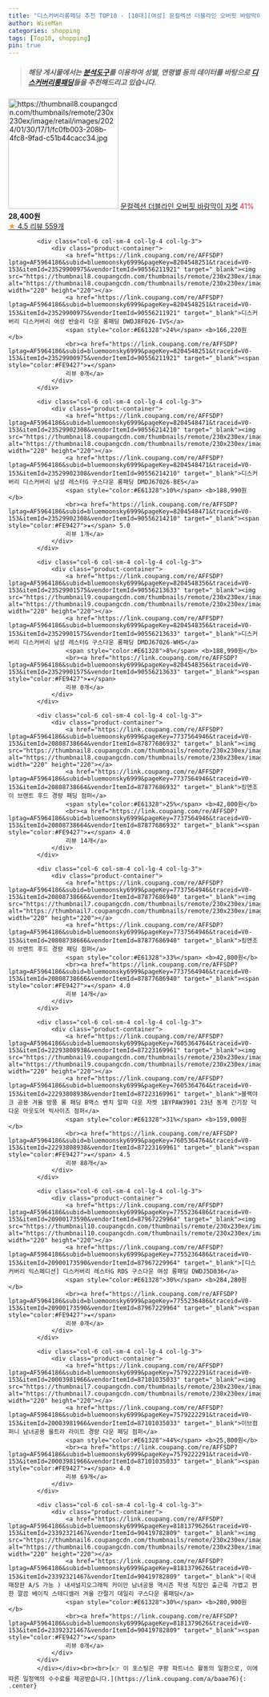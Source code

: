 ```yaml
---
title: "디스커버리롱패딩 추천 TOP10 - [10대][여성] 문컬렉션 더블라인 오버핏 바람막이 자켓"
author: WiseMan
categories: shopping
tags: [Top10, shopping]
pin: true
---
```


> ##### 해당 게시물에서는 [**분석도구**](https://itemscout.io/)를 이용하여 **성별**, **연령별** 등의 데이터를 바탕으로 [**디스커버리롱패딩**](https://link.coupang.com/a/baae76)들을 추천해드리고 있습니다.
<div class="container"><div class="row">
            <div class="col-6 col-sm-4 col-lg-4 col-lg-3">
                <div class="product-container">
                    <a href="https://link.coupang.com/re/AFFSDP?lptag=AF5964186&subid=bluemoonsky6999&pageKey=7465481270&traceid=V0-153&itemId=19531417880&vendorItemId=88530327897" target="_blank"><img src="https://thumbnail8.coupangcdn.com/thumbnails/remote/230x230ex/image/retail/images/2024/01/30/17/1/fc0fb003-208b-4fc8-9fad-c51b44cacc34.jpg" alt="https://thumbnail8.coupangcdn.com/thumbnails/remote/230x230ex/image/retail/images/2024/01/30/17/1/fc0fb003-208b-4fc8-9fad-c51b44cacc34.jpg" width="220" height="220"></a>
                    <a href="https://link.coupang.com/re/AFFSDP?lptag=AF5964186&subid=bluemoonsky6999&pageKey=7465481270&traceid=V0-153&itemId=19531417880&vendorItemId=88530327897" target="_blank">문컬렉션 더블라인 오버핏 바람막이 자켓</a>
                    <span style="color:#E61328">41%</span> <b>28,400원</b>
                    <br><a href="https://link.coupang.com/re/AFFSDP?lptag=AF5964186&subid=bluemoonsky6999&pageKey=7465481270&traceid=V0-153&itemId=19531417880&vendorItemId=88530327897" target="_blank"><span style="color:#FE9427">★</span> 4.5
                    리뷰 559개</a>
                </div>
            </div>
            
            <div class="col-6 col-sm-4 col-lg-4 col-lg-3">
                <div class="product-container">
                    <a href="https://link.coupang.com/re/AFFSDP?lptag=AF5964186&subid=bluemoonsky6999&pageKey=8204548251&traceid=V0-153&itemId=23529900975&vendorItemId=90556211921" target="_blank"><img src="https://thumbnail8.coupangcdn.com/thumbnails/remote/230x230ex/image/vendor_inventory/318f/69c9d671e37570f83d5fa3a8b68391a1d70fb6b919e68c75f3c9868bb3fb.jpg" alt="https://thumbnail8.coupangcdn.com/thumbnails/remote/230x230ex/image/vendor_inventory/318f/69c9d671e37570f83d5fa3a8b68391a1d70fb6b919e68c75f3c9868bb3fb.jpg" width="220" height="220"></a>
                    <a href="https://link.coupang.com/re/AFFSDP?lptag=AF5964186&subid=bluemoonsky6999&pageKey=8204548251&traceid=V0-153&itemId=23529900975&vendorItemId=90556211921" target="_blank">디스커버리 디스커버리 여성 반슬리 다운 롱패딩 DWDJ8F026-IVS</a>
                    <span style="color:#E61328">24%</span> <b>166,220원</b>
                    <br><a href="https://link.coupang.com/re/AFFSDP?lptag=AF5964186&subid=bluemoonsky6999&pageKey=8204548251&traceid=V0-153&itemId=23529900975&vendorItemId=90556211921" target="_blank"><span style="color:#FE9427">★</span> 
                    리뷰 0개</a>
                </div>
            </div>
            
            <div class="col-6 col-sm-4 col-lg-4 col-lg-3">
                <div class="product-container">
                    <a href="https://link.coupang.com/re/AFFSDP?lptag=AF5964186&subid=bluemoonsky6999&pageKey=8204548471&traceid=V0-153&itemId=23529902308&vendorItemId=90556214210" target="_blank"><img src="https://thumbnail8.coupangcdn.com/thumbnails/remote/230x230ex/image/vendor_inventory/212c/d589da1923379d63983e4c161f4c250d37bcf7eb235fa6c72fc4d485d006.jpg" alt="https://thumbnail8.coupangcdn.com/thumbnails/remote/230x230ex/image/vendor_inventory/212c/d589da1923379d63983e4c161f4c250d37bcf7eb235fa6c72fc4d485d006.jpg" width="220" height="220"></a>
                    <a href="https://link.coupang.com/re/AFFSDP?lptag=AF5964186&subid=bluemoonsky6999&pageKey=8204548471&traceid=V0-153&itemId=23529902308&vendorItemId=90556214210" target="_blank">디스커버리 디스커버리 남성 레스터G 구스다운 롱패딩 DMDJ67026-BES</a>
                    <span style="color:#E61328">10%</span> <b>188,990원</b>
                    <br><a href="https://link.coupang.com/re/AFFSDP?lptag=AF5964186&subid=bluemoonsky6999&pageKey=8204548471&traceid=V0-153&itemId=23529902308&vendorItemId=90556214210" target="_blank"><span style="color:#FE9427">★</span> 5.0
                    리뷰 1개</a>
                </div>
            </div>
            
            <div class="col-6 col-sm-4 col-lg-4 col-lg-3">
                <div class="product-container">
                    <a href="https://link.coupang.com/re/AFFSDP?lptag=AF5964186&subid=bluemoonsky6999&pageKey=8204548356&traceid=V0-153&itemId=23529901575&vendorItemId=90556213633" target="_blank"><img src="https://thumbnail9.coupangcdn.com/thumbnails/remote/230x230ex/image/vendor_inventory/2f04/3bb4859bc6e51838f91c1c6d9ad8d403ac02da2e18e4103be377c927ac37.jpg" alt="https://thumbnail9.coupangcdn.com/thumbnails/remote/230x230ex/image/vendor_inventory/2f04/3bb4859bc6e51838f91c1c6d9ad8d403ac02da2e18e4103be377c927ac37.jpg" width="220" height="220"></a>
                    <a href="https://link.coupang.com/re/AFFSDP?lptag=AF5964186&subid=bluemoonsky6999&pageKey=8204548356&traceid=V0-153&itemId=23529901575&vendorItemId=90556213633" target="_blank">디스커버리 디스커버리 남성 레스터G 구스다운 롱패딩 DMDJ67026-WHS</a>
                    <span style="color:#E61328">8%</span> <b>188,990원</b>
                    <br><a href="https://link.coupang.com/re/AFFSDP?lptag=AF5964186&subid=bluemoonsky6999&pageKey=8204548356&traceid=V0-153&itemId=23529901575&vendorItemId=90556213633" target="_blank"><span style="color:#FE9427">★</span> 
                    리뷰 0개</a>
                </div>
            </div>
            
            <div class="col-6 col-sm-4 col-lg-4 col-lg-3">
                <div class="product-container">
                    <a href="https://link.coupang.com/re/AFFSDP?lptag=AF5964186&subid=bluemoonsky6999&pageKey=7737564946&traceid=V0-153&itemId=20808738664&vendorItemId=87877686932" target="_blank"><img src="https://thumbnail8.coupangcdn.com/thumbnails/remote/230x230ex/image/vendor_inventory/aef4/41ab8d352fe25c1b0ad9c01ad157c968a21b6fdc177062f8590bee5318f0.jpg" alt="https://thumbnail8.coupangcdn.com/thumbnails/remote/230x230ex/image/vendor_inventory/aef4/41ab8d352fe25c1b0ad9c01ad157c968a21b6fdc177062f8590bee5318f0.jpg" width="220" height="220"></a>
                    <a href="https://link.coupang.com/re/AFFSDP?lptag=AF5964186&subid=bluemoonsky6999&pageKey=7737564946&traceid=V0-153&itemId=20808738664&vendorItemId=87877686932" target="_blank">킹앤조이 브랜트 후드 경량 패딩 점퍼</a>
                    <span style="color:#E61328">25%</span> <b>42,800원</b>
                    <br><a href="https://link.coupang.com/re/AFFSDP?lptag=AF5964186&subid=bluemoonsky6999&pageKey=7737564946&traceid=V0-153&itemId=20808738664&vendorItemId=87877686932" target="_blank"><span style="color:#FE9427">★</span> 4.0
                    리뷰 14개</a>
                </div>
            </div>
            
            <div class="col-6 col-sm-4 col-lg-4 col-lg-3">
                <div class="product-container">
                    <a href="https://link.coupang.com/re/AFFSDP?lptag=AF5964186&subid=bluemoonsky6999&pageKey=7737564946&traceid=V0-153&itemId=20808738666&vendorItemId=87877686940" target="_blank"><img src="https://thumbnail7.coupangcdn.com/thumbnails/remote/230x230ex/image/vendor_inventory/9add/0cdd7348df47e5cbc6c7977377c685dfe587d642269ea0788c5e250d6cfa.jpg" alt="https://thumbnail7.coupangcdn.com/thumbnails/remote/230x230ex/image/vendor_inventory/9add/0cdd7348df47e5cbc6c7977377c685dfe587d642269ea0788c5e250d6cfa.jpg" width="220" height="220"></a>
                    <a href="https://link.coupang.com/re/AFFSDP?lptag=AF5964186&subid=bluemoonsky6999&pageKey=7737564946&traceid=V0-153&itemId=20808738666&vendorItemId=87877686940" target="_blank">킹앤조이 브랜트 후드 경량 패딩 점퍼</a>
                    <span style="color:#E61328">33%</span> <b>42,800원</b>
                    <br><a href="https://link.coupang.com/re/AFFSDP?lptag=AF5964186&subid=bluemoonsky6999&pageKey=7737564946&traceid=V0-153&itemId=20808738666&vendorItemId=87877686940" target="_blank"><span style="color:#FE9427">★</span> 4.0
                    리뷰 14개</a>
                </div>
            </div>
            
            <div class="col-6 col-sm-4 col-lg-4 col-lg-3">
                <div class="product-container">
                    <a href="https://link.coupang.com/re/AFFSDP?lptag=AF5964186&subid=bluemoonsky6999&pageKey=7605364764&traceid=V0-153&itemId=22293808938&vendorItemId=87223169961" target="_blank"><img src="https://thumbnail9.coupangcdn.com/thumbnails/remote/230x230ex/image/vendor_inventory/6632/518172125209ed97544ea01f6a6ac89beefa0b8c6b859f1ba6bab08af393.jpg" alt="https://thumbnail9.coupangcdn.com/thumbnails/remote/230x230ex/image/vendor_inventory/6632/518172125209ed97544ea01f6a6ac89beefa0b8c6b859f1ba6bab08af393.jpg" width="220" height="220"></a>
                    <a href="https://link.coupang.com/re/AFFSDP?lptag=AF5964186&subid=bluemoonsky6999&pageKey=7605364764&traceid=V0-153&itemId=22293808938&vendorItemId=87223169961" target="_blank">블랙야크 공용 겨울 방풍 롱 패딩 B맥스 벤치 알파 다운 자켓 1BYPAW3901 23년 동계 긴기장 덕다운 아웃도어 빅사이즈 점퍼</a>
                    <span style="color:#E61328">31%</span> <b>159,000원</b>
                    <br><a href="https://link.coupang.com/re/AFFSDP?lptag=AF5964186&subid=bluemoonsky6999&pageKey=7605364764&traceid=V0-153&itemId=22293808938&vendorItemId=87223169961" target="_blank"><span style="color:#FE9427">★</span> 4.5
                    리뷰 88개</a>
                </div>
            </div>
            
            <div class="col-6 col-sm-4 col-lg-4 col-lg-3">
                <div class="product-container">
                    <a href="https://link.coupang.com/re/AFFSDP?lptag=AF5964186&subid=bluemoonsky6999&pageKey=7755236486&traceid=V0-153&itemId=20900173590&vendorItemId=87967229964" target="_blank"><img src="https://thumbnail10.coupangcdn.com/thumbnails/remote/230x230ex/image/vendor_inventory/09c6/2ff17dd92418540e2f20660e9387ef07eee9f555c50a1b491328a93aca1f.jpg" alt="https://thumbnail10.coupangcdn.com/thumbnails/remote/230x230ex/image/vendor_inventory/09c6/2ff17dd92418540e2f20660e9387ef07eee9f555c50a1b491328a93aca1f.jpg" width="220" height="220"></a>
                    <a href="https://link.coupang.com/re/AFFSDP?lptag=AF5964186&subid=bluemoonsky6999&pageKey=7755236486&traceid=V0-153&itemId=20900173590&vendorItemId=87967229964" target="_blank">[디스커버리 익스페디션] 디스커버리 레스터G RDS 구스다운 여성 롱패딩 DWDJ5D036</a>
                    <span style="color:#E61328">30%</span> <b>284,280원</b>
                    <br><a href="https://link.coupang.com/re/AFFSDP?lptag=AF5964186&subid=bluemoonsky6999&pageKey=7755236486&traceid=V0-153&itemId=20900173590&vendorItemId=87967229964" target="_blank"><span style="color:#FE9427">★</span> 
                    리뷰 0개</a>
                </div>
            </div>
            
            <div class="col-6 col-sm-4 col-lg-4 col-lg-3">
                <div class="product-container">
                    <a href="https://link.coupang.com/re/AFFSDP?lptag=AF5964186&subid=bluemoonsky6999&pageKey=7579222291&traceid=V0-153&itemId=20003981966&vendorItemId=87101035033" target="_blank"><img src="https://thumbnail7.coupangcdn.com/thumbnails/remote/230x230ex/image/vendor_inventory/04c9/f25fdc7365f4a4de321b26e829e3105341e3dc0aaabc6796f7255ac652b0.jpg" alt="https://thumbnail7.coupangcdn.com/thumbnails/remote/230x230ex/image/vendor_inventory/04c9/f25fdc7365f4a4de321b26e829e3105341e3dc0aaabc6796f7255ac652b0.jpg" width="220" height="220"></a>
                    <a href="https://link.coupang.com/re/AFFSDP?lptag=AF5964186&subid=bluemoonsky6999&pageKey=7579222291&traceid=V0-153&itemId=20003981966&vendorItemId=87101035033" target="_blank">이브컴퍼니 남녀공용 울트라 라이트 경량 다운 패딩 점퍼</a>
                    <span style="color:#E61328">44%</span> <b>25,800원</b>
                    <br><a href="https://link.coupang.com/re/AFFSDP?lptag=AF5964186&subid=bluemoonsky6999&pageKey=7579222291&traceid=V0-153&itemId=20003981966&vendorItemId=87101035033" target="_blank"><span style="color:#FE9427">★</span> 4.0
                    리뷰 69개</a>
                </div>
            </div>
            
            <div class="col-6 col-sm-4 col-lg-4 col-lg-3">
                <div class="product-container">
                    <a href="https://link.coupang.com/re/AFFSDP?lptag=AF5964186&subid=bluemoonsky6999&pageKey=8181379626&traceid=V0-153&itemId=23392321467&vendorItemId=90419782809" target="_blank"><img src="https://thumbnail6.coupangcdn.com/thumbnails/remote/230x230ex/image/vendor_inventory/c0b9/6eb46ccbcbac65d5d61306fd2f9f4c1c15c86b7166e9dd17b1aa80393ee5.png" alt="https://thumbnail6.coupangcdn.com/thumbnails/remote/230x230ex/image/vendor_inventory/c0b9/6eb46ccbcbac65d5d61306fd2f9f4c1c15c86b7166e9dd17b1aa80393ee5.png" width="220" height="220"></a>
                    <a href="https://link.coupang.com/re/AFFSDP?lptag=AF5964186&subid=bluemoonsky6999&pageKey=8181379626&traceid=V0-153&itemId=23392321467&vendorItemId=90419782809" target="_blank">(국내매장판 A/S 가능 ) 내셔널지오그래픽 카이만 남녀공용 역시즌 학생 직장인 출근룩 가볍고 편한 깔끔 베이직 스테디셀러 겨울 간절기 데일리 구스다운 롱패딩</a>
                    <span style="color:#E61328">30%</span> <b>280,900원</b>
                    <br><a href="https://link.coupang.com/re/AFFSDP?lptag=AF5964186&subid=bluemoonsky6999&pageKey=8181379626&traceid=V0-153&itemId=23392321467&vendorItemId=90419782809" target="_blank"><span style="color:#FE9427">★</span> 
                    리뷰 0개</a>
                </div>
            </div>
            </div></div><br><br>[👉 이 포스팅은 쿠팡 파트너스 활동의 일환으로, 이에 따른 일정액의 수수료를 제공받습니다.](https://link.coupang.com/a/baae76){: .center}